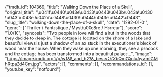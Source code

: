{"tmdb_id": 104369, "title": "Walking Down the Place of a Skull", "original_title": "\u041f\u0440\u043e\u0433\u0443\u043b\u043a\u0430 \u043f\u043e \u042d\u0448\u0430\u0444\u043e\u0442\u0443", "slug_title": "walking-down-the-place-of-a-skull", "date": "1992-01-01", "genre": ["Thriller / Fantastique / Myst\u00e8re / Horreur"], "score": "1.0/10", "synopsis": "Two people in love will find a hut in the woods that they decide to sleep in. The cottage is located on the shore of a lake and beautiful views is just a shadow of an ax stuck in the executioner's block of wood near the house. When they wake up one morning, they see a peacock and the cottage has been transformed into a beautiful palace...", "image": "https://image.tmdb.org/t/p/w185_and_h278_bestv2/fXbQmZQniuAywmICMhRtpaZd4Cm.jpg", "actors": [], "comments": [], "recommandations_id": [], "youtube_key": "notfound"}